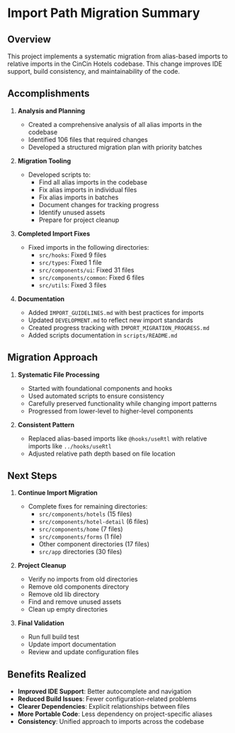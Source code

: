 # Import Path Migration Summary

## Overview

This project implements a systematic migration from alias-based imports to relative imports in the CinCin Hotels codebase. This change improves IDE support, build consistency, and maintainability of the code.

## Accomplishments

1. **Analysis and Planning**
   - Created a comprehensive analysis of all alias imports in the codebase
   - Identified 106 files that required changes
   - Developed a structured migration plan with priority batches

2. **Migration Tooling**
   - Developed scripts to:
     - Find all alias imports in the codebase
     - Fix alias imports in individual files
     - Fix alias imports in batches
     - Document changes for tracking progress
     - Identify unused assets
     - Prepare for project cleanup

3. **Completed Import Fixes**
   - Fixed imports in the following directories:
     - `src/hooks`: Fixed 9 files
     - `src/types`: Fixed 1 file
     - `src/components/ui`: Fixed 31 files
     - `src/components/common`: Fixed 6 files
     - `src/utils`: Fixed 3 files

4. **Documentation**
   - Added `IMPORT_GUIDELINES.md` with best practices for imports
   - Updated `DEVELOPMENT.md` to reflect new import standards
   - Created progress tracking with `IMPORT_MIGRATION_PROGRESS.md`
   - Added scripts documentation in `scripts/README.md`

## Migration Approach

1. **Systematic File Processing**
   - Started with foundational components and hooks
   - Used automated scripts to ensure consistency
   - Carefully preserved functionality while changing import patterns
   - Progressed from lower-level to higher-level components

2. **Consistent Pattern**
   - Replaced alias-based imports like `@hooks/useRtl` with relative imports like `../hooks/useRtl`
   - Adjusted relative path depth based on file location

## Next Steps

1. **Continue Import Migration**
   - Complete fixes for remaining directories:
     - `src/components/hotels` (15 files)
     - `src/components/hotel-detail` (6 files)
     - `src/components/home` (7 files)
     - `src/components/forms` (1 file)
     - Other component directories (17 files)
     - `src/app` directories (30 files)

2. **Project Cleanup**
   - Verify no imports from old directories
   - Remove old components directory
   - Remove old lib directory
   - Find and remove unused assets
   - Clean up empty directories

3. **Final Validation**
   - Run full build test
   - Update import documentation
   - Review and update configuration files

## Benefits Realized

- **Improved IDE Support**: Better autocomplete and navigation
- **Reduced Build Issues**: Fewer configuration-related problems
- **Clearer Dependencies**: Explicit relationships between files
- **More Portable Code**: Less dependency on project-specific aliases
- **Consistency**: Unified approach to imports across the codebase
